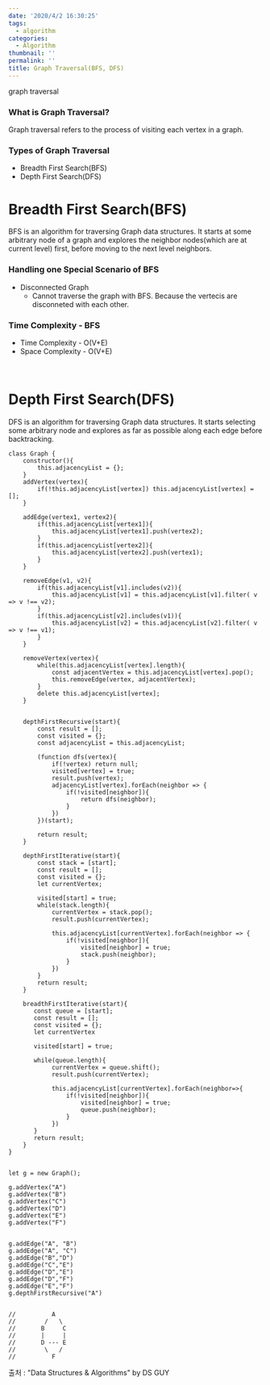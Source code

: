 ```yaml
---
date: '2020/4/2 16:30:25'
tags:
  - algorithm
categories:
  - Algorithm
thumbnail: ''
permalink: ''
title: Graph Traversal(BFS, DFS)
---
```


graph traversal

<!-- more -->

### What is Graph Traversal?

Graph traversal refers to the process of visiting each vertex in a graph.

### Types of Graph Traversal

  * Breadth First Search(BFS)
  * Depth First Search(DFS)

# Breadth First Search(BFS)

BFS is an algorithm for traversing Graph data structures. It starts at some arbitrary node of a graph and explores the neighbor nodes(which are at current level) first, before moving to the next level neighbors.

### Handling one Special Scenario of BFS

  * Disconnected Graph
    * Cannot traverse the graph with BFS. Because the vertecis are disconneted with each other.

### Time Complexity - BFS

  * Time Complexity - O(V+E)
  * Space Complexity - O(V+E)


<br>

# Depth First Search(DFS)

DFS is an algorithm for traversing Graph data structures. It starts selecting some arbitrary node and explores as far as possible along each edge before backtracking.



```
class Graph {
    constructor(){
        this.adjacencyList = {};
    }
    addVertex(vertex){
        if(!this.adjacencyList[vertex]) this.adjacencyList[vertex] = [];
    }

    addEdge(vertex1, vertex2){
        if(this.adjacencyList[vertex1]){
            this.adjacencyList[vertex1].push(vertex2);
        }
        if(this.adjacencyList[vertex2]){
            this.adjacencyList[vertex2].push(vertex1);
        }
    }

    removeEdge(v1, v2){
        if(this.adjacencyList[v1].includes(v2)){
            this.adjacencyList[v1] = this.adjacencyList[v1].filter( v => v !== v2);
        }
        if(this.adjacencyList[v2].includes(v1)){
            this.adjacencyList[v2] = this.adjacencyList[v2].filter( v => v !== v1);
        }
    }

    removeVertex(vertex){
        while(this.adjacencyList[vertex].length){
            const adjacentVertex = this.adjacencyList[vertex].pop();
            this.removeEdge(vertex, adjacentVertex);
        }
        delete this.adjacencyList[vertex];
    }


    depthFirstRecursive(start){
        const result = [];
        const visited = {};
        const adjacencyList = this.adjacencyList;

        (function dfs(vertex){
            if(!vertex) return null;
            visited[vertex] = true;
            result.push(vertex);
            adjacencyList[vertex].forEach(neighbor => {
                if(!visited[neighbor]){
                    return dfs(neighbor);
                }
            })
        })(start);

        return result;
    }

    depthFirstIterative(start){
        const stack = [start];
        const result = [];
        const visited = {};
        let currentVertex;

        visited[start] = true;
        while(stack.length){
            currentVertex = stack.pop();
            result.push(currentVertex);

            this.adjacencyList[currentVertex].forEach(neighbor => {
                if(!visited[neighbor]){
                    visited[neighbor] = true;
                    stack.push(neighbor);
                }
            })
        }
        return result;
    }

    breadthFirstIterative(start){
       const queue = [start];
       const result = [];
       const visited = {};
       let currentVertex
       
       visited[start] = true;
       
       while(queue.length){
            currentVertex = queue.shift();
            result.push(currentVertex);
            
            this.adjacencyList[currentVertex].forEach(neighbor=>{
                if(!visited[neighbor]){
                    visited[neighbor] = true;
                    queue.push(neighbor);
                }
            })
       }
       return result;
    }
}


let g = new Graph();

g.addVertex("A")
g.addVertex("B")
g.addVertex("C")
g.addVertex("D")
g.addVertex("E")
g.addVertex("F")


g.addEdge("A", "B")
g.addEdge("A", "C")
g.addEdge("B","D")
g.addEdge("C","E")
g.addEdge("D","E")
g.addEdge("D","F")
g.addEdge("E","F")
g.depthFirstRecursive("A")


//          A
//        /   \
//       B     C
//       |     |
//       D --- E
//        \   /
//          F
```


출처 : "Data Structures & Algorithms" by DS GUY



